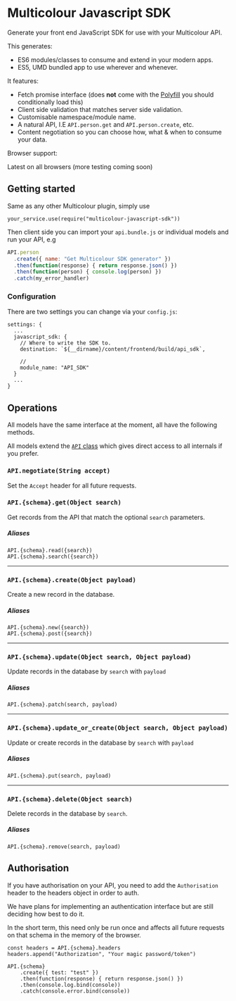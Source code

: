 # Multicolour Javascript SDK

Generate your front end JavaScript SDK for use with your Multicolour API.

This generates:

* ES6 modules/classes to consume and extend in your modern apps.
* ES5, UMD bundled app to use wherever and whenever.

It features:

* Fetch promise interface (does **not** come with the [Polyfill](https://github.com/github/fetch) you should conditionally load this)
* Client side validation that matches server side validation.
* Customisable namespace/module name.
* A natural API, I.E `API.person.get` and `API.person.create`, etc.
* Content negotiation so you can choose how, what & when to consume your data.

Browser support:

Latest on all browsers (more testing coming soon)

## Getting started

Same as any other Multicolour plugin, simply use

```
your_service.use(require("multicolour-javascript-sdk"))
```

Then client side you can import your `api.bundle.js` or individual models and run your API, e.g

```js
API.person
  .create({ name: "Get Multicolour SDK generator" })
  .then(function(response) { return response.json() })
  .then(function(person) { console.log(person) })
  .catch(my_error_handler)
```

### Configuration

There are two settings you can change via your `config.js`:

```
settings: {
  ...
  javascript_sdk: {
    // Where to write the SDK to.
    destination: `${__dirname}/content/frontend/build/api_sdk`,

    //
    module_name: "API_SDK"
  }
  ...
}
```

## Operations

All models have the same interface at the moment, all have the following methods.

All models extend the [`API` class](https://github.com/Multicolour/javascript-sdk/blob/master/templates/api.js) which gives direct access to all internals if you prefer.

### `API.negotiate(String accept)`

Set the `Accept` header for all future requests.

### `API.{schema}.get(Object search)`

Get records from the API that match the optional `search` parameters.

##### Aliases

```
API.{schema}.read({search})
API.{schema}.search({search})
```

----

### `API.{schema}.create(Object payload)`

Create a new record in the database.

##### Aliases

```
API.{schema}.new({search})
API.{schema}.post({search})
```

----

### `API.{schema}.update(Object search, Object payload)`

Update records in the database by `search` with `payload`

##### Aliases

`API.{schema}.patch(search, payload)`

----

### `API.{schema}.update_or_create(Object search, Object payload)`

Update or create records in the database by `search` with `payload`

##### Aliases

`API.{schema}.put(search, payload)`

----

### `API.{schema}.delete(Object search)`

Delete records in the database by `search`.

##### Aliases

`API.{schema}.remove(search, payload)`

## Authorisation

If you have authorisation on your API, you need to add the `Authorisation` header to the headers object in order to auth.

We have plans for implementing an authentication interface but are still deciding how best to do it.

In the short term, this need only be run once and affects all future requests on that schema in the memory of the browser.

```
const headers = API.{schema}.headers
headers.append("Authorization", "Your magic password/token")

API.{schema}
    .create({ test: "test" })
    .then(function(response) { return response.json() })
    .then(console.log.bind(console))
    .catch(console.error.bind(console))
```

